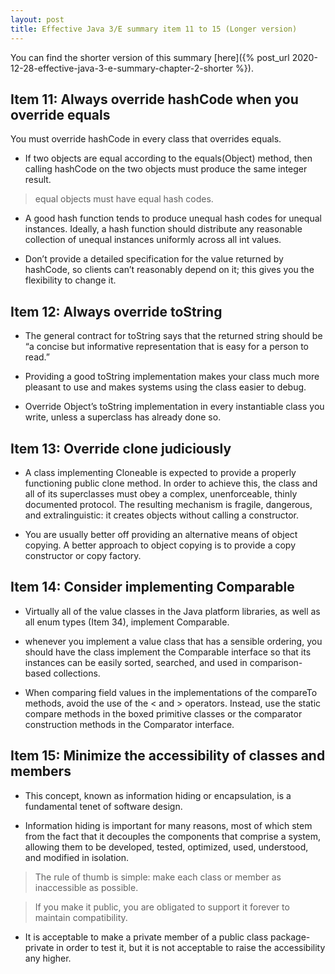 ```yaml
---
layout: post
title: Effective Java 3/E summary item 11 to 15 (Longer version)
---
```


You can find the shorter version of this summary [here]({% post_url 2020-12-28-effective-java-3-e-summary-chapter-2-shorter %}).

## Item 11: Always override hashCode when you override equals

You must override hashCode in every class that overrides equals.

* If two objects are equal according to the equals(Object) method, then calling hashCode on the two objects must produce the same integer result.

> equal objects must have equal hash codes.

* A good hash function tends to produce unequal hash codes for unequal instances. Ideally, a hash function should distribute any reasonable collection of unequal instances uniformly across all int values.

* Don’t provide a detailed specification for the value returned by hashCode, so clients can’t reasonably depend on it; this gives you the flexibility to change it.

## Item 12: Always override toString

* The general contract for toString says that the returned string should be “a concise but informative representation that is easy for a person to read.”

* Providing a good toString implementation makes your class much more pleasant to use and makes systems using the class easier to debug.

* Override Object’s toString implementation in every instantiable class you write, unless a superclass has already done so.

## Item 13: Override clone judiciously

* A class implementing Cloneable is expected to provide a properly functioning public clone method. In order to achieve this, the class and all of its superclasses must obey a complex, unenforceable, thinly documented protocol. The resulting mechanism is fragile, dangerous, and extralinguistic: it creates objects without calling a constructor.

* You are usually better off providing an alternative means of object copying. A better approach to object copying is to provide a copy constructor or copy factory.

## Item 14: Consider implementing Comparable

* Virtually all of the value classes in the Java platform libraries, as well as all enum types (Item 34), implement Comparable.

* whenever you implement a value class that has a sensible ordering, you should have the class implement the Comparable interface so that its instances can be easily sorted, searched, and used in comparison-based collections.

* When comparing field values in the implementations of the compareTo methods, avoid the use of the < and > operators. Instead, use the static compare methods in the boxed primitive classes or the comparator construction methods in the Comparator interface.

## Item 15: Minimize the accessibility of classes and members

* This concept, known as information hiding or encapsulation, is a fundamental tenet of software design.

* Information hiding is important for many reasons, most of which stem from the fact that it decouples the components that comprise a system, allowing them to be developed, tested, optimized, used, understood, and modified in isolation.

> The rule of thumb is simple: make each class or member as inaccessible as possible.  

> If you make it public, you are obligated to support it forever to maintain compatibility.

* It is acceptable to make a private member of a public class package-private in order to test it, but it is not acceptable to raise the accessibility any higher.
